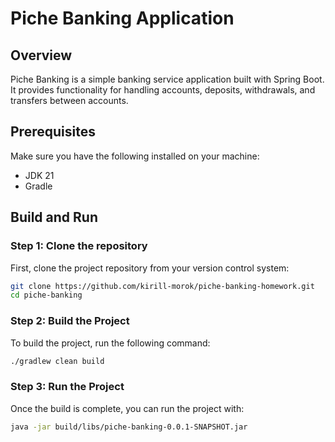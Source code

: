 # Piche Banking Application

## Overview
Piche Banking is a simple banking service application built with Spring Boot. It provides functionality for handling accounts, deposits, withdrawals, and transfers between accounts.

## Prerequisites
Make sure you have the following installed on your machine:
- JDK 21
- Gradle
  
## Build and Run

### Step 1: Clone the repository
First, clone the project repository from your version control system:
```bash
git clone https://github.com/kirill-morok/piche-banking-homework.git
cd piche-banking
```

### Step 2: Build the Project
To build the project, run the following command:
```bash
./gradlew clean build
```

### Step 3: Run the Project
Once the build is complete, you can run the project with:
```bash
java -jar build/libs/piche-banking-0.0.1-SNAPSHOT.jar
```
